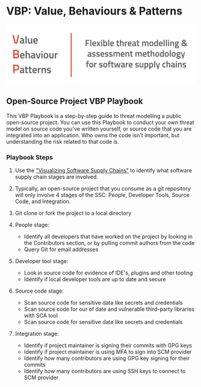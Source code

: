 # VBP: Value, Behaviours & Patterns

![VBP-banner.png](../images/VBP-banner.png)

## Open-Source Project VBP Playbook

This VBP Playbook is a step-by-step guide to threat modelling a public open-source project.  You can use this Playbook to conduct your own threat model on source code you've written yourself, or source code that you are integrated into an application.  Who owns the code isn't important, but understanding the risk related to that code is.

### Playbook Steps

1. Use the ["Visualizing Software Supply Chains"](https://github.com/SecureStackCo/visualizing-software-supply-chain) to identify what software supply chain stages are involved.

2. Typically, an open-source project that you consume as a git repository will only involve 4 stages of the SSC: People, Developer Tools, Source Code, and Integration.

3. Git clone or fork the project to a local directory

4. People stage:
	- Identify all developers that have worked on the project by looking in the Contributors section, or by pulling commit authors from the code
	- Query Git for email addresses 

5. Developer tool stage:
	- Look in source code for evidence of IDE's, plugins and other tooling 
	- Identify if local developer tools are up to date and secure

6. Source code stage:
	- Scan source code for sensitive data like secrets and credentials
	- Scan source code for our of date and vulnerable third-party libraries with SCA tool
	- Scan source code for sensitive data like secrets and credentials

7. Integration stage:
	- Identify if project maintainer is signing their commits with GPG keys
	- Identify if project maintainer is using MFA to sign into SCM provider
	- Identify how many contributors are using GPG key signing for their commits
	- Identify how many contributors are using SSH keys to connect to SCM provider


	
